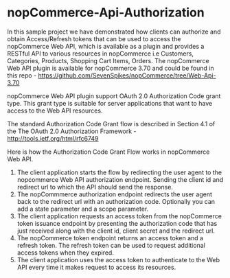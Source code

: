# nopCommerce-Api-Authorization

In this sample project we have demonstrated how clients can authorize and obtain Access/Refresh tokens that can be used to access the nopCommerce Web API, which is available as a plugin and provides a RESTful API to various resources in nopCommerce i.e Customers, Categories, Products, Shopping Cart Items, Orders. The nopCommerce Web API plugin is available for nopCommerce 3.70 and could be found in this repo - https://github.com/SevenSpikes/nopCommerce/tree/Web-Api-3.70

nopCommerce Web API plugin support OAuth 2.0 Authorization Code grant type. This grant type is suitable for server applications that want to have access to the Web API resources.

The standard Authorization Code Grant flow is described in Section 4.1 of the The OAuth 2.0 Authorization Framework - http://tools.ietf.org/html/rfc6749

Here is how the Authorization Code Grant Flow works in nopCommerce Web API.

1. The client application starts the flow by redirecting the user agent to the nopcommerce Web API authorization endpoint. Sending the client id and redirect url to which the API should send the response.
2. The nopCommmerce authorization endpoint redirects the user agent back to the redirect url with an authorization code. Optionally you can add a state parameter and a scope parameter.
3. The client application requests an access token from the nopCommerce token issuance endpoint by presenting the authorization code that has just received along with the client id, client secret and the redirect url.
4. The nopCommerce token endpoint returns an access token and a refresh token. The refresh token can be used to request additional access tokens when they expired.
5. The client application uses the access token to authenticate to the Web API every time it makes request to access its resources.



